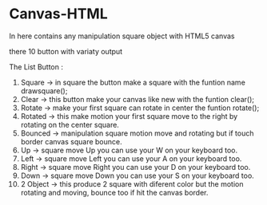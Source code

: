 # Canvas-HTML
In here contains any manipulation square object with HTML5 canvas

there 10 button with variaty output

The List Button :
1. Square 
-> in square the button make a square with the funtion name drawsquare();
2. Clear
-> this button make your canvas like new with the funtion clear();
3. Rotate
-> make your first square can rotate in center the funtion rotate();
4. Rotated
-> this make motion your first square move to the right by rotating on the center square.
5. Bounced
-> manipulation square motion move and rotating but if touch border canvas square bounce.
6. Up
-> square move Up you can use your W on your keyboard too.
7. Left
-> square move Left you can use your A on your keyboard too.
8. Right
-> square move Right you can use your D on your keyboard too.
9. Down
-> square move Down you can use your S on your keyboard too.
10. 2 Object
-> this produce 2 square with diferent color but the motion rotating and moving, bounce too if hit the canvas border.
